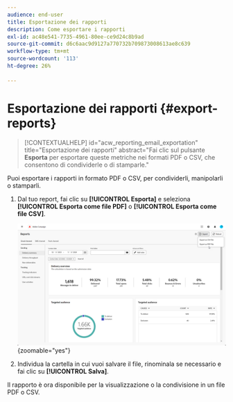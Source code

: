 ```yaml
---
audience: end-user
title: Esportazione dei rapporti
description: Come esportare i rapporti
exl-id: ac48e541-7735-4961-80ee-ce9d24c8b9ad
source-git-commit: d6c6aac9d9127a770732b709873008613ae8c639
workflow-type: tm+mt
source-wordcount: '113'
ht-degree: 26%

---
```


# Esportazione dei rapporti {#export-reports}

>[!CONTEXTUALHELP]
>id="acw_reporting_email_exportation"
>title="Esportazione dei rapporti"
>abstract="Fai clic sul pulsante **Esporta** per esportare queste metriche nei formati PDF o CSV, che consentono di condividerle o di stamparle."

Puoi esportare i rapporti in formato PDF o CSV, per condividerli, manipolarli o stamparli.

1. Dal tuo report, fai clic su **[!UICONTROL Esporta]** e seleziona **[!UICONTROL Esporta come file PDF]** o **[!UICONTROL Esporta come file CSV]**.

   ![Schermata che mostra le opzioni di esportazione nell&#39;interfaccia dei report globali](assets/global_report_export.png){zoomable="yes"}

1. Individua la cartella in cui vuoi salvare il file, rinominala se necessario e fai clic su **[!UICONTROL Salva]**.

Il rapporto è ora disponibile per la visualizzazione o la condivisione in un file PDF o CSV.